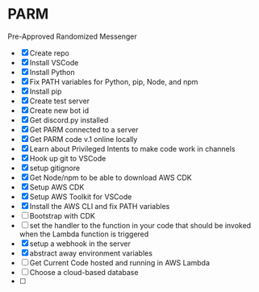 # PARM
Pre-Approved Randomized Messenger

- [X] Create repo
- [X] Install VSCode
- [X] Install Python
- [X] Fix PATH variables for Python, pip, Node, and npm
- [X] Install pip
- [X] Create test server
- [X] Create new bot id
- [X] Get discord.py installed
- [X] Get PARM connected to a server
- [X] Get PARM code v.1 online locally
- [X] Learn about Privileged Intents to make code work in channels
- [X] Hook up git to VSCode
- [X] setup gitignore
- [X] Get Node/npm to be able to download AWS CDK
- [X] Setup AWS CDK
- [X] Setup AWS Toolkit for VSCode
- [X] Install the AWS CLI and fix PATH variables
- [ ] Bootstrap with CDK
- [ ] set the handler to the function in your code that should be invoked when the Lambda function is triggered
- [X] setup a webhook in the server
- [X] abstract away environment variables
- [ ] Get Current Code hosted and running in AWS Lambda
- [ ] Choose a cloud-based database
- [ ] 
